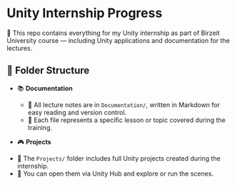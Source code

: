 # Unity Internship Progress

🍄 This repo contains everything for my Unity internship as part of Birzeit University course — including Unity applications and documentation for the lectures.  

## 📁 Folder Structure

- 📚 **Documentation**  
  * 🍄 All lecture notes are in `Documentation/`, written in Markdown for easy reading and version control.  
  * 🍄 Each file represents a specific lesson or topic covered during the training.
 
- 🎮 **Projects**  
 * 🍄 The `Projects/` folder includes full Unity projects created during the internship.  
 * 🍄 You can open them via Unity Hub and explore or run the scenes.
